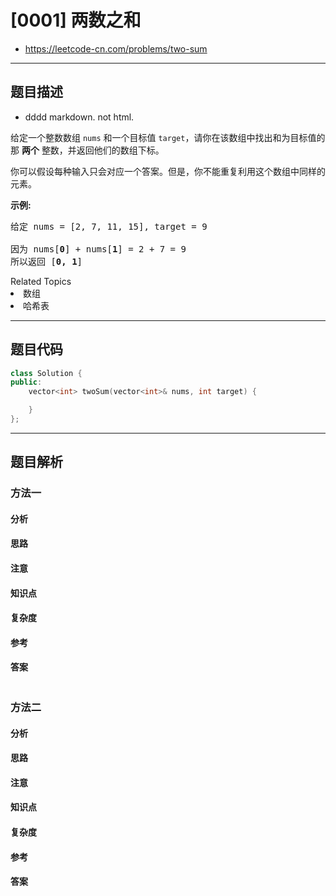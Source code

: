 
# [0001] 两数之和
* https://leetcode-cn.com/problems/two-sum

---


## 题目描述

* dddd markdown. not html.

<p>给定一个整数数组 <code>nums</code>&nbsp;和一个目标值 <code>target</code>，请你在该数组中找出和为目标值的那&nbsp;<strong>两个</strong>&nbsp;整数，并返回他们的数组下标。</p>

<p>你可以假设每种输入只会对应一个答案。但是，你不能重复利用这个数组中同样的元素。</p>

<p><strong>示例:</strong></p>

<pre>给定 nums = [2, 7, 11, 15], target = 9

因为 nums[<strong>0</strong>] + nums[<strong>1</strong>] = 2 + 7 = 9
所以返回 [<strong>0, 1</strong>]
</pre>
<div><div>Related Topics</div><div><li>数组</li><li>哈希表</li></div></div>

---


## 题目代码

```cpp
class Solution {
public:
    vector<int> twoSum(vector<int>& nums, int target) {

    }
};
```

---


## 题目解析


### 方法一

#### 分析

#### 思路

#### 注意

#### 知识点

#### 复杂度

#### 参考

#### 答案

```cpp

```


### 方法二

#### 分析

#### 思路

#### 注意

#### 知识点

#### 复杂度

#### 参考

#### 答案

```cpp

```


